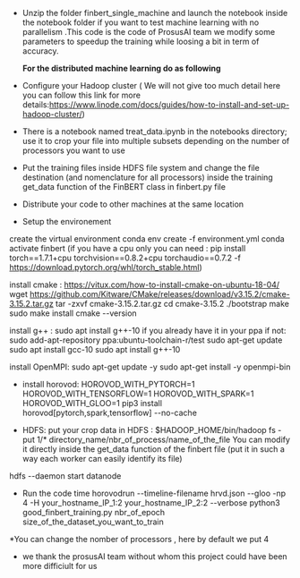 
- Unzip the folder finbert_single_machine and launch the notebook inside the notebook folder if you want to test machine learning with no parallelism .This code is the code of  ProsusAI team we modify some parameters to speedup the training while loosing a bit in term of accuracy.

   **For the distributed machine learning do as following**

- Configure your Hadoop cluster ( We will not give too much detail here you can follow this link for more details:https://www.linode.com/docs/guides/how-to-install-and-set-up-hadoop-cluster/)

- There is a notebook named treat_data.ipynb in the notebooks directory; use it to crop your file into multiple subsets depending on the number of processors you want to use 
- Put the training files inside HDFS file system and change the file destination (and nomenclature for all processors) inside the training get_data function of the FinBERT class in finbert.py file 

- Distribute your code to other machines at the same location

- Setup the environement 

create the virtual environment
conda env create -f environment.yml
conda activate finbert
(if you have a cpu only you can need : pip install torch==1.7.1+cpu torchvision==0.8.2+cpu torchaudio==0.7.2 -f https://download.pytorch.org/whl/torch_stable.html)

install cmake : https://vitux.com/how-to-install-cmake-on-ubuntu-18-04/
wget https://github.com/Kitware/CMake/releases/download/v3.15.2/cmake-3.15.2.tar.gz
tar -zxvf cmake-3.15.2.tar.gz
cd cmake-3.15.2
./bootstrap
make
sudo make install
cmake --version

install g++ : sudo apt install g++-10 if you already have it in your ppa 
if not:
sudo add-apt-repository ppa:ubuntu-toolchain-r/test
sudo apt-get update
sudo apt install gcc-10
sudo apt install g++-10

install OpenMPI:
sudo apt-get update -y
sudo apt-get install -y openmpi-bin

-  install horovod:
HOROVOD_WITH_PYTORCH=1 HOROVOD_WITH_TENSORFLOW=1 HOROVOD_WITH_SPARK=1 HOROVOD_WITH_GLOO=1 pip3 install horovod[pytorch,spark,tensorflow] --no-cache

- HDFS: 
put your crop data in HDFS : $HADOOP_HOME/bin/hadoop fs -put 1/* directory_name/nbr_of_process/name_of_the_file
You can modify it directly inside the get_data function of the finbert file (put it in such a way each worker can easily identify its file)

hdfs --daemon start datanode  

- Run the code
time horovodrun --timeline-filename hrvd.json --gloo -np 4 -H your_hostname_IP_1:2  your_hostname_IP_2:2  --verbose python3 good_finbert_training.py nbr_of_epoch size_of_the_dataset_you_want_to_train

*You can change the nomber of processors , here by default we put 4
- we thank the prosusAI team without whom this project could have been more difficiult for us
